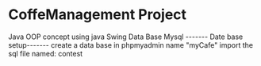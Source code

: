 # CoffeManagement Project
 Java OOP concept  using java Swing 
 Data Base Mysql 
------- Date base setup-------
create a data base in phpmyadmin name "myCafe"
import the sql file named: contest
